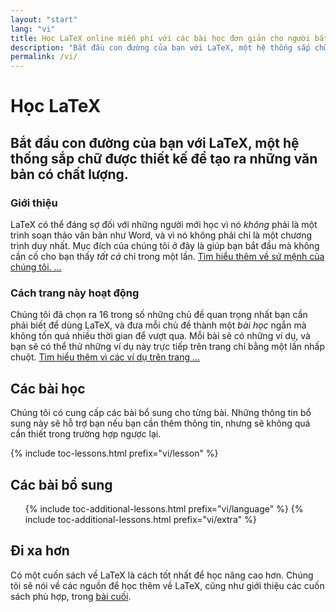 ```yaml
---
layout: "start"
lang: "vi"
title: Học LaTeX online miễn phí với các bài học đơn giản cho người bắt đầu
description: "Bắt đầu con đường của bạn với LaTeX, một hệ thống sắp chữ được thiết kế để tạo ra những văn bản có chất lượng."
permalink: /vi/
---
```


# Học LaTeX

<h2 class="heading__introduction">Bắt đầu con đường của bạn với LaTeX, một hệ
thống sắp chữ được thiết kế để tạo ra những văn bản có chất lượng.</h2>

<div
  class="text-columns">
  <section>
    <h3 
      class="text-columns__heading"
      >Giới thiệu</h3>
    <p>LaTeX có thể đáng sợ đối với những người mới học vì nó <em>không</em> phải là
    một trình soạn thảo văn bản như Word, và vì nó không phải chỉ là một chương
    trình duy nhất. Mục đích của chúng tôi ở đây là giúp bạn bắt đầu mà không cần cố
    cho bạn thấy <em>tất cả</em> chỉ trong một lần. <a href="./mission">Tìm hiểu
    thêm về sứ mệnh của chúng tôi. &hellip;</a></p>
  </section>
  <section>
    <h3
      class="text-columns__heading"
      >Cách trang này hoạt động</h3>
      <p>Chúng tôi đã chọn ra 16 trong số những chủ đề quan trọng nhất bạn cần
      phải biết để dùng LaTeX, và đưa mỗi chủ đề thành một <em>bài học</em> ngắn
      mà không tốn quá nhiều thời gian để vượt qua. Mỗi bài sẽ có những ví dụ,
      và bạn sẽ có thể thử những ví dụ này trực tiếp trên trang chỉ bằng một lần
      nhấp chuột. <a href="./help#examples">Tìm hiểu thêm vì các ví dụ trên trang &hellip;</a></p>
  </section>
</div>

<h2 
  class="heading__toc" 
  id="toc"
  >Các bài học</h2>

<p
  class="paragraph__toc"
  >Chúng tôi có cung cấp các bài bổ sung cho từng bài. Những thông tin bổ sung này
  sẽ hỗ trợ bạn nếu bạn cần thêm thông tin, nhưng sẽ không quá cần thiết trong
  trường hợp ngược lại.</p>

{% include toc-lessons.html prefix="vi/lesson" %}

<h2
  class="heading__toc"
  >Các bài bổ sung</h2>
<ul 
  class="lessons-toc">
  {% include toc-additional-lessons.html prefix="vi/language" %}
  {% include toc-additional-lessons.html prefix="vi/extra" %}
</ul>

## Đi xa hơn

Có một cuốn sách về LaTeX là cách tốt nhất để học nâng cao hơn. Chúng tôi sẽ nói
về các nguồn để học thêm về LaTeX, cũng như giới thiệu các cuốn sách phù hợp,
trong [bài cuối](./lesson-16).
